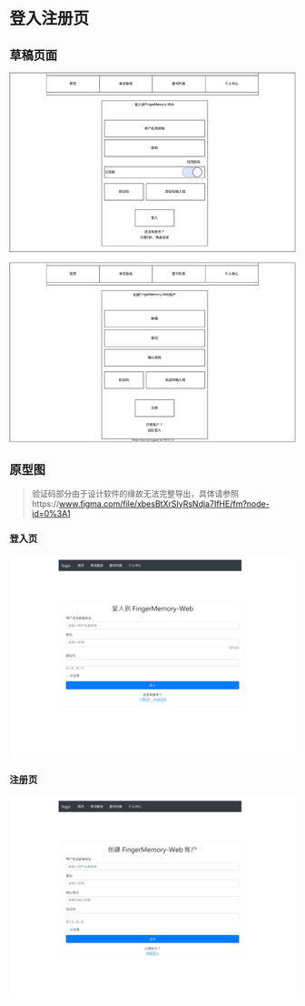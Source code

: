 # 登入注册页

## 草稿页面

![登入注册页面设计](登入注册页/登入注册页面设计.svg)

## 原型图

> 验证码部分由于设计软件的缘故无法完整导出，具体请参照https://www.figma.com/file/xbesBtXrSIyRsNdja7IfHE/fm?node-id=0%3A1

### 登入页

![登入页](登入注册页/登入页.svg)

### 注册页

![注册页](登入注册页/注册页.svg)

